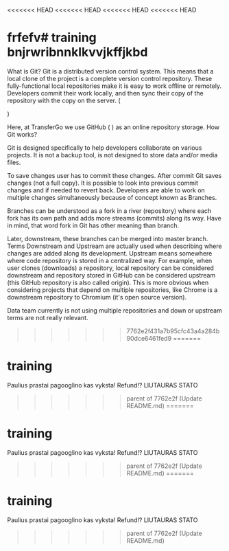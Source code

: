 <<<<<<< HEAD
<<<<<<< HEAD
<<<<<<< HEAD
<<<<<<< HEAD

frfefv# training
bnjrwribnnklkvvjkffjkbd
=======
What is Git?
Git is a distributed version control system. This means that a local clone of the project is a complete version control repository. These fully-functional local repositories make it is easy to work offline or remotely. Developers commit their work locally, and then sync their copy of the repository with the copy on the server. ( 

 )

Here, at TransferGo we use GitHub (
) as an online repository storage.
How Git works?

Git is designed specifically to help developers collaborate on various projects. It is not a backup tool, is not designed to store data and/or media files.

To save changes user has to commit these changes. After commit Git saves changes (not a full copy). It is possible to look into previous commit changes and if needed to revert back. Developers are able to work on multiple changes simultaneously because of concept known as Branches.

Branches can be understood as a fork in a river (repository) where each fork has its own path and adds more streams (commits) along its way. Have in mind, that word fork in Git has other meaning than branch.

Later, downstream, these branches can be merged into master branch. Terms Downstream and Upstream are actually used when describing where changes are added along its development. Upstream means somewhere where code repository is stored in a centralized way. For example, when user clones (downloads) a repository, local repository can be considered downstream and repository stored in GitHub can be considered upstream (this GitHub repository is also called origin). This is more obvious when considering projects that depend on multiple repositories, like Chrome is a downstream repository to Chromium (it's open source version).

Data team currently is not using multiple repositories and down or upstream terms are not really relevant.
>>>>>>> 7762e2f431a7b95cfc43a4a284b90dce6461fed9
=======
# training
Paulius prastai pagooglino kas vyksta! Refund!?
LIUTAURAS STATO
>>>>>>> parent of 7762e2f (Update README.md)
=======
# training
Paulius prastai pagooglino kas vyksta! Refund!?
LIUTAURAS STATO
>>>>>>> parent of 7762e2f (Update README.md)
=======
# training
Paulius prastai pagooglino kas vyksta! Refund!?
LIUTAURAS STATO
>>>>>>> parent of 7762e2f (Update README.md)
